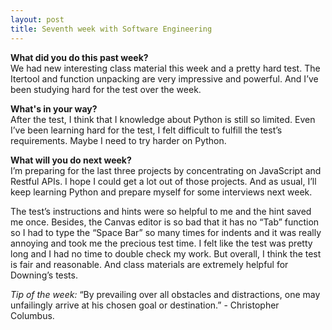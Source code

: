 ```yaml
---
layout: post
title: Seventh week with Software Engineering
---
```


<b>What did you do this past week?</b><br>
We had new interesting class material this week and a pretty hard test. The Itertool and function unpacking are very impressive and powerful. And I’ve been studying hard for the test over the week.

<b>What's in your way?</b><br>
After the test, I think that I knowledge about Python is still so limited. Even I’ve been learning hard for the test, I felt difficult to fulfill the test’s requirements. Maybe I need to try harder on Python.

<b>What will you do next week?</b><br>
I’m preparing for the last three projects by concentrating on JavaScript and Restful APIs. I hope I could get a lot out of those projects. And as usual, I’ll keep learning Python and prepare myself for some interviews next week.

The test’s instructions and hints were so helpful to me and the hint saved me once. Besides, the Canvas editor is so bad that it has no “Tab” function so I had to type the “Space Bar” so many times for indents and it was really annoying and took me the precious test time. I felt like the test was pretty long and I had no time to double check my work. But overall, I think the test is fair and reasonable. And class materials are extremely helpful for Downing’s tests.

<i>Tip of the week: </i> “By prevailing over all obstacles and distractions, one may unfailingly arrive at his chosen goal or destination.” - Christopher Columbus.

